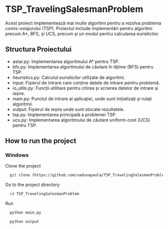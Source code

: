 # TSP_TravelingSalesmanProblem
Acest proiect implementează mai multe algoritmi pentru a rezolva problema comis-voiajorului (TSP). Proiectul include implementări pentru algoritmi precum A*, BFS, și UCS, precum și un modul pentru calcularea euristicilor.

## Structura Proiectului
* astar.py: Implementarea algoritmului A* pentru TSP.
* bfs.py: Implementarea algoritmului de căutare în lățime (BFS) pentru TSP.
* heuristics.py: Calculul euristicilor utilizate de algoritmi.
* input: Fișierul de intrare care conține datele de intrare pentru problemă.
* io_utils.py: Funcții utilitare pentru citirea și scrierea datelor de intrare și ieșire.
* main.py: Punctul de intrare al aplicației, unde sunt inițializați și rulați algoritmii.
* output: Fișierul de ieșire unde sunt stocate rezultatele.
* tsp.py: Implementarea principală a problemei TSP.
* ucs.py: Implementarea algoritmului de căutare uniform-cost (UCS) pentru TSP.

## How to run the project

### Windows

Clone the project
```bash
  git clone (https://github.com/vaduvapaula/TSP_TravelingSalesmanProblem)
```

Go to the project directory

```bash
  cd TSP_TravelingSalesmanProblem
```

Run
```bash
  python main.py
```
```bash
  python output
```
